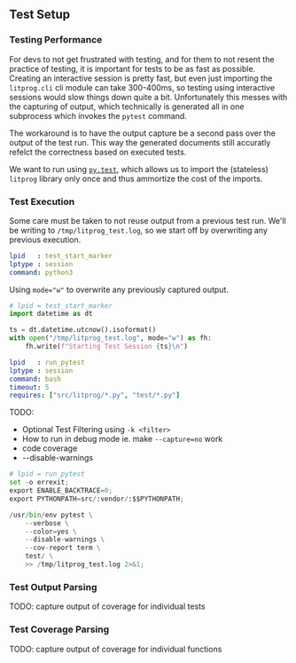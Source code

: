 ## Test Setup

### Testing Performance

For devs to not get frustrated with testing, and for them to not resent the practice of testing, it is important for tests to be as fast as possible. Creating an interactive session is pretty fast, but even just importing the `litprog.cli` cli module can take 300-400ms, so testing using interactive sessions would slow things down quite a bit. Unfortunately this messes with the capturing of output, which technically is generated all in one subprocess which invokes the `pytest` command.

The workaround is to have the output capture be a second pass over the output of the test run. This way the generated documents still accuratly refelct the correctness based on executed tests.

We want to run using [`py.test`][ref_pytest], which allows us to import the (stateless) `litprog` library only once and thus ammortize the cost of the imports.

### Test Execution


Some care must be taken to not reuse output from a previous test run. We'll be writing to `/tmp/litprog_test.log`, so we start off by overwriting any previous execution.

```yaml
lpid   : test_start_marker
lptype : session
command: python3
```

Using `mode="w"` to overwrite any previously captured output.

```python
# lpid = test_start_marker
import datetime as dt

ts = dt.datetime.utcnow().isoformat()
with open("/tmp/litprog_test.log", mode="w") as fh:
    fh.write(f"Starting Test Session {ts}\n")
```


```yaml
lpid   : run_pytest
lptype : session
command: bash
timeout: 5
requires: ["src/litprog/*.py", "test/*.py"]
```

TODO:

 - Optional Test Filtering using `-k <filter>`
 - How to run in debug mode ie. make `--capture=no` work
 - code coverage
 - --disable-warnings

```python
# lpid = run_pytest
set -o errexit;
export ENABLE_BACKTRACE=0;
export PYTHONPATH=src/:vendor/:$$PYTHONPATH;

/usr/bin/env pytest \
    --verbose \
    --color=yes \
    --disable-warnings \
    --cov-report term \
    test/ \
    >> /tmp/litprog_test.log 2>&1;
```


### Test Output Parsing

TODO: capture output of coverage for individual tests


### Test Coverage Parsing

TODO: capture output of coverage for individual functions


[ref_pytest]: https://pytest.org

